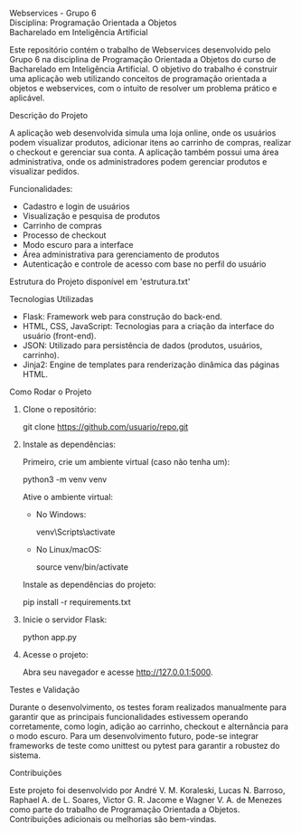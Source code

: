 Webservices - Grupo 6  
Disciplina: Programação Orientada a Objetos  
Bacharelado em Inteligência Artificial

Este repositório contém o trabalho de Webservices desenvolvido pelo Grupo 6 na disciplina de Programação Orientada a Objetos do curso de Bacharelado em Inteligência Artificial. O objetivo do trabalho é construir uma aplicação web utilizando conceitos de programação orientada a objetos e webservices, com o intuito de resolver um problema prático e aplicável.

Descrição do Projeto

A aplicação web desenvolvida simula uma loja online, onde os usuários podem visualizar produtos, adicionar itens ao carrinho de compras, realizar o checkout e gerenciar sua conta. A aplicação também possui uma área administrativa, onde os administradores podem gerenciar produtos e visualizar pedidos.

Funcionalidades:

- Cadastro e login de usuários
- Visualização e pesquisa de produtos
- Carrinho de compras
- Processo de checkout
- Modo escuro para a interface
- Área administrativa para gerenciamento de produtos
- Autenticação e controle de acesso com base no perfil do usuário

Estrutura do Projeto disponível em 'estrutura.txt'

Tecnologias Utilizadas

- Flask: Framework web para construção do back-end.
- HTML, CSS, JavaScript: Tecnologias para a criação da interface do usuário (front-end).
- JSON: Utilizado para persistência de dados (produtos, usuários, carrinho).
- Jinja2: Engine de templates para renderização dinâmica das páginas HTML.

Como Rodar o Projeto

1. Clone o repositório:

   git clone https://github.com/usuario/repo.git

2. Instale as dependências:

   Primeiro, crie um ambiente virtual (caso não tenha um):

   python3 -m venv venv

   Ative o ambiente virtual:

   - No Windows:

     venv\Scripts\activate

   - No Linux/macOS:

     source venv/bin/activate

   Instale as dependências do projeto:

   pip install -r requirements.txt

3. Inicie o servidor Flask:

   python app.py

4. Acesse o projeto:

   Abra seu navegador e acesse http://127.0.0.1:5000.

Testes e Validação

Durante o desenvolvimento, os testes foram realizados manualmente para garantir que as principais funcionalidades estivessem operando corretamente, como login, adição ao carrinho, checkout e alternância para o modo escuro. Para um desenvolvimento futuro, pode-se integrar frameworks de teste como unittest ou pytest para garantir a robustez do sistema.

Contribuições

Este projeto foi desenvolvido por André V. M. Koraleski, Lucas N. Barroso, Raphael A. de L. Soares, Victor G. R. Jacome e Wagner V. A. de Menezes como parte do trabalho de Programação Orientada a Objetos. Contribuições adicionais ou melhorias são bem-vindas.
